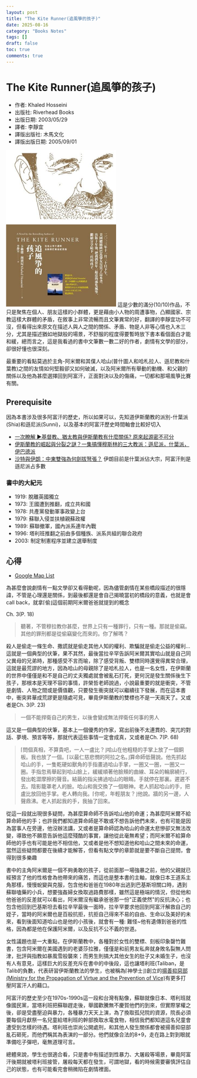 ```yaml
---
layout: post
title: "The Kite Runner(追風箏的孩子)"
date: 2025-08-16
category: "Books Notes"
tags: []
draft: false
toc: true
comments: true
---
```


# The Kite Runner(追風箏的孩子)
* 作者: Khaled Hosseini
* 出版社: Riverhead Books
* 出版日期: 2003/05/29
* 譯者: 李靜宜
* 譯版出版社: 木馬文化
* 譯版出版日期: 2005/09/01

<img src="/assets/posts/追風箏的孩子.jpg" alt="" width="300">
這是少數的滿分(10/10)作品，不只是聚焦在個人、朋友這樣的小群體，更是藉由小人物的周遭事物，凸顯國家、宗教這樣大群體的矛盾，在敘事上非常流暢而且文筆異常的好，翻譯的李靜宜功不可沒，但看得出來原文在描述人與人之間的關係、矛盾、物是人非等心情也入木三分，尤其是描述猶如地獄般的場景，不舒服的程度得要暫時放下書本看個面白才能和緩，總而言之，這是我看過的書中文筆數一數二好的作者，劇情有文學的部分，卻很好懂也很深刻。


最重要的看點莫過於主角-阿米爾和其僕人哈山(普什圖人和哈札拉人、遜尼教和什葉教)之間的友情如何堅毅卻又如何破滅，以及阿米爾所有舉動的動機、和父親的關係以及他為甚麼選擇回到阿富汗，正面對決以及的傷痛，一切都和那場風箏比賽有關。
<!-- more -->


## Prerequisite
因為本書涉及很多阿富汗的歷史，所以如果可以，先知道伊斯蘭教的派別-什葉派(Shia)和遜尼派(Sunni)，以及基本的阿富汗歷史時間軸會比較好切入

* [ 一次瞭解 ►基督教、猶太教與伊斯蘭教有什麼關係? 原來起源密不可分 ](https://youtu.be/bcwF18z9aVw?si=vDNcVuDR0DOp_Y0e)
* [ 伊斯蘭教的崛起與分裂之謎？一集搞懂穆斯林的三大教派：遜尼派，什葉派，伊巴德派 ](https://youtu.be/KB9QU3FVlcQ?si=ixbicJVVH64wv72_)
* [沙特與伊朗：中東雙強為何劍拔弩張？](https://www.bbc.com/zhongwen/trad/world-42067527)
伊朗目前是什葉派佔大宗，阿富汗則是遜尼派占多數

### 書中的大紀元
* 1919: 脫離英國獨立
* 1973: 王國遭到推翻，成立共和國
* 1978: 共產黨發動軍事政變上台
* 1979: 蘇聯入侵並扶植親蘇政權
* 1989: 蘇聯撤軍，國內派系連年內戰
* 1996: 塔利班推翻之前由多個種族、派系共組的聯合政府
* 2003: 制定制憲程序並建立選舉制度

## 心得
* [Google Map List](https://maps.app.goo.gl/NbnhnemzyEJcAv8r5)

為甚麼會說劇情有一點文學卻又看得動呢，因為儘管劇情在某些橋段描述的很隱諱，不管是心理還是關係，到最後都還是會自己揭曉當初的橋段的意義，也就是會call back，就拿⌈偷⌋這個前期阿米爾爸爸就提到的概念

Ch. 3(P. 18)
> 聽著，不管穆拉教你甚麼，世界上只有一種罪行，只有一種。那就是偷竊。其他的罪刑都是從偷竊變化而來的。你了解嗎？

殺人是偷走一條生命、撒謊就是偷走其他人知的權利、欺騙就是偷走公益的權利...這就是一個典型的伏筆，果不其然，最後當拉辛罕告訴阿米爾其實哈山就是自己同父異母的兄弟時，那種感受不言而喻，除了感受背叛、雙標同時還覺得異常合理，這就是最荒謬的地方，因為哈山的母親除了是哈札拉人，也是一名女性，在伊斯蘭的世界中僅僅是和不是自己的丈夫獨處就會被亂石打死，更何況是發生關係後生下孩子，那根本是天理不容的事情，許榮哲老師說過，小說最重要的就是衝突，不管是劇情、人物之間或是價值觀，只要發生衝突就可以繼續往下發展，而在這本書中，衝突昇華成荒謬更是隨處可見，畢竟伊斯蘭教的雙標也不是一天兩天了。又或者是Ch. 3(P. 23)
> 一個不能捍衛自己的男生，以後會變成無法捍衛任何事的男人

這又是一個典型的伏筆，基本上一個優秀的作家，寫出前後不太連貫的、突兀的對話、夢境、預言等等，那就代表這些事情一定會成真，又或者是Ch. 7(P. 68)
> ⌈問個真相，不算貴吧，一人一盧比？⌋哈山在他粗糙的手掌上放了一個銅板。我也放了一個。⌈以最仁慈悲憫的阿拉之名。⌋算命師低聲說。他先抓起哈山的手，一隻乾硬如獸角的手指畫過哈山手掌，一圈又一圈，一圈又一圈。手指忽焉舉起到哈山臉上，緩緩順著他臉頰的曲線、耳朵的輪廓繞行，發出乾澀摩擦的聲音。結繭的指尖拂過哈山的眼睛。手就停在那裏。遲遲不去。陰影籠罩老人的臉。哈山和我交換了一個眼神。老人抓起哈山的手，把盧比放回他手掌。老人轉向我。⌈你呢，年輕朋友？⌋他說。牆的另一邊，人聲鼎沸。老人抓起我的手，我抽了回來。

從這一段就出現很多疑問，為甚麼算命師不告訴哈山他的命運；為甚麼阿米爾不給算命師他的手；也許我們都知道算命師是不敢或不想告訴他們未來，也有可能是因為當事人在旁邊，他沒辦法講，又或者是算命師認為哈山的命運太悲慘卻又無法改變，導致他不願意告訴他這麼殘酷的事實，讓他從此毫無希望；而阿米爾不給算命師他的手也有可能是他不相信他，又或者是他不想知道他和哈山之間未來的命運，當然這些疑問都要在後續才能解答，但看有點文學的章節就是要不斷自己提問，會得到很多樂趣

書中的主角阿米爾是一個不夠勇敢的孩子，從前面那一場強暴之前，他的父親就已經預言了他的性格會為他帶來的痛苦，而這也是整本書的主軸，就像日本王道系主角那樣，慢慢蛻變與克服，包含他和爸爸在1980年出逃到巴基斯坦關口時，遇到蘇聯嗑藥的小兵，想要強姦婦女換取過路費那樣，雖然這是極端的情況，但從他和他爸爸的反差就可以看出，阿米爾沒有繼承爸爸那一份"正義使然"的反抗決心；也包含他回到巴基斯坦去看拉辛罕最後一面時，拉辛罕要求他回到阿富汗解救自己的姪子，當時的阿米爾也是百般抗拒，抗拒自己得來不易的自由、生命以及美好的未來，看到後面知道哈山也是他的小孩後，就會有一種: 難怪~他有遺傳到爸爸的性格，因為都是他在保護阿米爾，以及反抗不公不義的世道。

女性議題也是一大重點，在伊斯蘭教中，各種對於女性的雙標、刻板印象罄竹難書，包含阿米爾在美國遇到的老婆莎拉雅，僅僅是和前男友私奔就身敗名裂無人問津，批評與指教如暴風雪般襲來；而男生則搞大其他女生的肚子又未婚生子，也沒有人有意見，這樣巨大的反差充斥在書中的中後段，這也讓塔利班(Taliban，是Talib的負數，代表研習伊斯蘭教法的學生，也被稱為⌈神學士⌋)創立的[揚善抑惡部(Ministry for the Propagation of Virtue and the Prevention of Vice)](https://zh.wikipedia.org/zh-tw/%E5%8A%9D%E5%96%84%E6%83%A9%E6%81%B6%E9%83%A8_(%E9%98%BF%E5%AF%8C%E6%B1%97))有更多打壓阿富汗人的藉口。

阿富汗的歷史至少在1970s-1990s這一段和台灣有點像，蘇聯就像日本、塔利班就像國民黨，當塔利班把蘇聯趕走後，舉國歡騰無不慶賀他們的到來，但實際掌權之後，卻是受盡壓迫與暴力，各種暴力天天上演，為了換取孤兒院的資源，院長必須要每個月獻祭一名兒童給塔利班的幹部換取水電食物，相信我們都知道這名兒童會遭受到怎樣的待遇。塔利班也崇尚公開處刑，和其他人發生關係都會被揚善抑惡部亂石砸死，而他們稱其為表演的一部分。他們就像合法的8+9，走在路上對到眼就準備吃子彈吧，毫無道理可言。

總體來說，學生也很適合看，只是書中有描述到性暴力、大屠殺等場景，畢竟阿富汗後期就被塔利班接管，屠殺每天都在發生，可謂地獄，看的時候需要審慎評估自己的狀態，也有可能看完會稍微陷在劇情裡面。